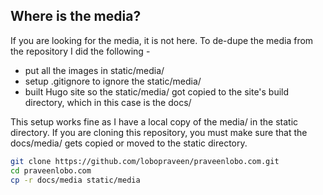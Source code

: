 ## Where is the media?

If you are looking for the media, it is not here. To de-dupe the media from the repository I did the following -

* put all the images in static/media/
* setup .gitignore to ignore the static/media/
* built Hugo site so the static/media/ got copied to the site's build directory, which in this case is the docs/

This setup works fine as I have a local copy of the media/ in the static directory. If you are cloning this repository, you must make sure that the docs/media/ gets copied or moved to the static directory.

```bash
git clone https://github.com/lobopraveen/praveenlobo.com.git
cd praveenlobo.com
cp -r docs/media static/media
```
